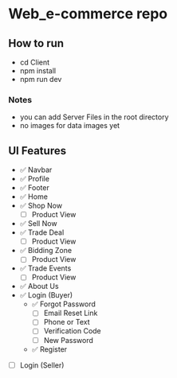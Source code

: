 
# Web_e-commerce repo

## How to run

- cd Client
- npm install
- npm run dev

### Notes

- you can add Server Files in the root directory
- no images for data images yet

## UI Features

- ✅ Navbar
- ✅ Profile
- ✅ Footer
- ✅ Home
- ✅ Shop Now
  - [ ] Product View
- ✅ Sell Now
- ✅ Trade Deal
  - [ ] Product View
- ✅ Bidding Zone
  - [ ] Product View
- ✅ Trade Events
  - [ ] Product View
- ✅ About Us
- ✅ Login (Buyer)
  - ✅ Forgot Password
    - [ ] Email Reset Link
    - [ ] Phone or Text
    - [ ] Verification Code
    - [ ] New Password
  - ✅ Register
- [ ] Login (Seller)
